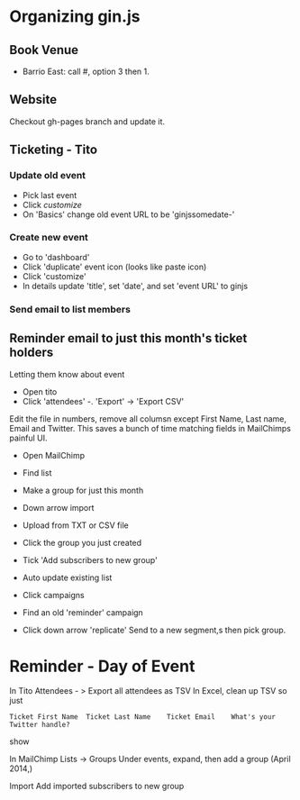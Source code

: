 # Organizing gin.js

## Book Venue

 - Barrio East: call #, option 3 then 1.

## Website

Checkout gh-pages branch and update it.

## Ticketing - Tito

### Update old event

 - Pick last event
 - Click *customize*
 - On 'Basics' change old event URL to be 'ginjssomedate-'

### Create new event

 - Go to 'dashboard'
 - Click 'duplicate' event icon (looks like paste icon)
 - Click 'customize'
 - In details update 'title', set 'date', and set 'event URL' to ginjs

### Send email to list members

## Reminder email to just this month's ticket holders

Letting them know about event

 - Open tito
 - Click 'attendees' -. 'Export' -> 'Export CSV'


Edit the file in numbers, remove all columsn except First Name, Last name, Email and Twitter. This saves a bunch of time matching fields in MailChimps painful UI.

 - Open MailChimp
 - Find list

 - Make a group for just this month

 - Down arrow import
 - Upload from TXT or CSV file
 - Click the group you just created
 - Tick 'Add subscribers to new group'
- Auto update existing list

 - Click campaigns
 - Find an old 'reminder' campaign
 - Click down arrow 'replicate'
Send to a new segment,s then pick group.

# Reminder - Day of Event

In Tito Attendees - > Export all attendees as TSV
In Excel, clean up TSV so just

    Ticket First Name  Ticket Last Name    Ticket Email    What's your Twitter handle?

show



In MailChimp
Lists -> Groups
Under events, expand, then add a group (April 2014,)

Import
Add imported subscribers to new group